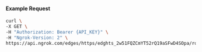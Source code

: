 <!-- Code generated for API Clients. DO NOT EDIT. -->

#### Example Request

```bash
curl \
-X GET \
-H "Authorization: Bearer {API_KEY}" \
-H "Ngrok-Version: 2" \
https://api.ngrok.com/edges/https/edghts_2w51FQZCmYT52rQ19aSFwD4SOpa/routes/edghtsrt_2w51FPDtFXZoqaDNU8lofEwbbuL/oauth
```

